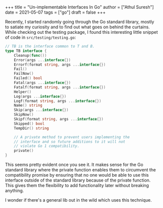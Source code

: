 +++
title = "Un-implementable Interfaces In Go"
author = ["Athul Suresh"]
date = 2021-05-07
tags = ["go"]
draft = false
+++

Recently, I started randomly going through the Go standard library, mostly to satiate my curiosity and to find out what goes on behind the curtains. While checking out the testing package, I found this interesting little snippet of code in `src/testing/testing.go`:

```go
// TB is the interface common to T and B.
type TB interface {
	Cleanup(func())
	Error(args ...interface{})
	Errorf(format string, args ...interface{})
	Fail()
	FailNow()
	Failed() bool
	Fatal(args ...interface{})
	Fatalf(format string, args ...interface{})
	Helper()
	Log(args ...interface{})
	Logf(format string, args ...interface{})
	Name() string
	Skip(args ...interface{})
	SkipNow()
	Skipf(format string, args ...interface{})
	Skipped() bool
	TempDir() string

	// A private method to prevent users implementing the
	// interface and so future additions to it will not
	// violate Go 1 compatibility.
	private()
}
```

This seems pretty evident once you see it. It makes sense for the Go standard library where the private function enables them to circumvent the compatibility promise by ensuring that no one would be able to use this interface outside of the standard library because of the private function. This gives them the flexibility to add functionality later without breaking anything.

I wonder if there's a general lib out in the wild which uses this technique.
